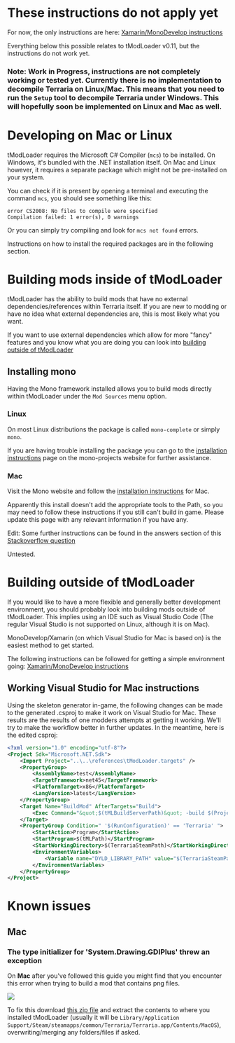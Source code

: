 # These instructions do not apply yet

For now, the only instructions are here: [Xamarin/MonoDevelop instructions](https://forums.terraria.org/index.php?threads/1-3-tmodloader-a-modding-api.23726/page-525#post-1001200)

Everything below this possible relates to tModLoader v0.11, but the instructions do not work yet.

### Note: Work in Progress, instructions are not completely working or tested yet. Currently there is no implementation to decompile Terraria on Linux/Mac. This means that you need to run the `Setup` tool to decompile Terraria under Windows. This will hopefully soon be implemented on Linux and Mac as well.

# Developing on Mac or Linux
tModLoader requires the Microsoft C# Compiler (`mcs`) to be installed.
On Windows, it's bundled with the .NET installation itself. On Mac and Linux however, it requires a separate package which might not be pre-installed on your system.

You can check if it is present by opening a terminal and executing the command `mcs`, you should see something like this:
```
error CS2008: No files to compile were specified
Compilation failed: 1 error(s), 0 warnings
```

Or you can simply try compiling and look for `mcs not found` errors.

Instructions on how to install the required packages are in the following section.

# Building mods inside of tModLoader

tModLoader has the ability to build mods that have no external dependencies/references within Terraria itself.
If you are new to modding or have no idea what external dependencies are, this is most likely what you want.

If you want to use external dependencies which allow for more "fancy" features and you know what you are doing you can look into [building outside of tModLoader](#building-outside-of-tmodloader)

## Installing mono
Having the Mono framework installed allows you to build mods directly within tModLoader under the `Mod Sources` menu option.

### Linux

On most Linux distributions the package is called `mono-complete` or simply `mono`.

If you are having trouble installing the package you can go to the [installation instructions](https://www.mono-project.com/download/stable/#download-lin) page on the mono-projects website for further assistance.

### Mac

Visit the Mono website and follow the [installation instructions](https://www.mono-project.com/download/stable/#download-mac) for Mac.

Apparently this install doesn't add the appropriate tools to the Path, so you may need to follow these instructions if you still can't build in game. Please update this page with any relevant information if you have any.

Edit: Some further instructions can be found in the answers section of this [Stackoverflow question](https://stackoverflow.com/questions/32542535/how-to-install-mono-on-macos-so-mono-works-in-terminal)

Untested.

# Building outside of tModLoader

If you would like to have a more flexible and generally better development environment, you should probably look into building mods outside of tModLoader. This implies using an IDE such as Visual Studio Code (The regular Visual Studio is not supported on Linux, although it is on Mac).

MonoDevelop/Xamarin (on which Visual Studio for Mac is based on) is the easiest method to get started.

The following instructions can be followed for getting a simple environment going: [Xamarin/MonoDevelop instructions](https://forums.terraria.org/index.php?threads/1-3-tmodloader-a-modding-api.23726/page-525#post-1001200)

## Working Visual Studio for Mac instructions
Using the skeleton generator in-game, the following changes can be made to the generated .csproj to make it work on Visual Studio for Mac. These results are the results of one modders attempts at getting it working. We'll try to make the workflow better in further updates. In the meantime, here is the edited csproj:
```xml
<?xml version="1.0" encoding="utf-8"?>
<Project Sdk="Microsoft.NET.Sdk">
    <Import Project="..\..\references\tModLoader.targets" />
    <PropertyGroup>
        <AssemblyName>test</AssemblyName>
        <TargetFramework>net45</TargetFramework>
        <PlatformTarget>x86</PlatformTarget>
        <LangVersion>latest</LangVersion>
    </PropertyGroup>
    <Target Name="BuildMod" AfterTargets="Build">
        <Exec Command="&quot;$(tMLBuildServerPath)&quot; -build $(ProjectDir) -eac $(TargetPath)" />
    </Target>
    <PropertyGroup Condition=" '$(RunConfiguration)' == 'Terraria' ">
        <StartAction>Program</StartAction>
        <StartProgram>$(tMLPath)</StartProgram>
        <StartWorkingDirectory>$(TerrariaSteamPath)</StartWorkingDirectory>
        <EnvironmentVariables>
            <Variable name="DYLD_LIBRARY_PATH" value="$(TerrariaSteamPath)/osx" xmlns="" />
        </EnvironmentVariables>
    </PropertyGroup>
</Project>
```

# Known issues
## Mac
### The type initializer for 'System.Drawing.GDIPlus' threw an exception
On **Mac** after you've followed this guide you might find that you encounter this error when trying to build a mod that contains png files.

![](https://cdn.discordapp.com/attachments/103115427491610624/540334979343974410/Screen_Shot_2019-01-30_at_6.55.40_PM.png)

To fix this download [this zip file](https://cdn.discordapp.com/attachments/103115427491610624/540387967915655188/system.drawing_for_mac.zip) and extract the contents to where you installed tModLoader (usually it will be `Library/Application Support/Steam/steamapps/common/Terraria/Terraria.app/Contents/MacOS`), overwriting/merging any folders/files if asked.
